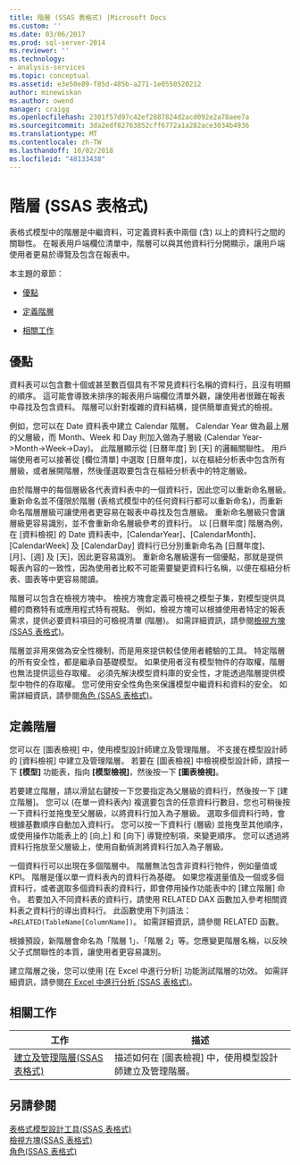 ```yaml
---
title: 階層 (SSAS 表格式) |Microsoft Docs
ms.custom: ''
ms.date: 03/06/2017
ms.prod: sql-server-2014
ms.reviewer: ''
ms.technology:
- analysis-services
ms.topic: conceptual
ms.assetid: e3e50e89-f85d-485b-a271-1e0550520212
author: minewiskan
ms.author: owend
manager: craigg
ms.openlocfilehash: 2301f57d97c42ef2887824d2acd092e2a78aee7a
ms.sourcegitcommit: 3da2edf82763852cff6772a1a282ace3034b4936
ms.translationtype: MT
ms.contentlocale: zh-TW
ms.lasthandoff: 10/02/2018
ms.locfileid: "48133438"
---
```

# <a name="hierarchies-ssas-tabular"></a>階層 (SSAS 表格式)
  表格式模型中的階層是中繼資料，可定義資料表中兩個 (含) 以上的資料行之間的關聯性。 在報表用戶端欄位清單中，階層可以與其他資料行分開顯示，讓用戶端使用者更易於導覽及包含在報表中。  
  
 本主題的章節：  
  
-   [優點](#bkmk_benefits)  
  
-   [定義階層](#bkmk_define)  
  
-   [相關工作](#bkmk_related_tasks)  
  
##  <a name="bkmk_benefits"></a> 優點  
 資料表可以包含數十個或甚至數百個具有不常見資料行名稱的資料行，且沒有明顯的順序。 這可能會導致未排序的報表用戶端欄位清單外觀，讓使用者很難在報表中尋找及包含資料。 階層可以針對複雜的資料結構，提供簡單直覺式的檢視。  
  
 例如，您可以在 Date 資料表中建立 Calendar 階層。 Calendar Year 做為最上層的父層級，而 Month、Week 和 Day 則加入做為子層級 (Calendar Year->Month->Week->Day)。 此階層顯示從 [日曆年度] 到 [天] 的邏輯關聯性。 用戶端使用者可以接著從 [欄位清單] 中選取 [日曆年度]，以在樞紐分析表中包含所有層級，或者展開階層，然後僅選取要包含在樞紐分析表中的特定層級。  
  
 由於階層中的每個層級各代表資料表中的一個資料行，因此您可以重新命名層級。 重新命名並不僅限於階層 (表格式模型中的任何資料行都可以重新命名)，而重新命名階層層級可讓使用者更容易在報表中尋找及包含層級。 重新命名層級只會讓層級更容易識別，並不會重新命名層級參考的資料行。 以 [日曆年度] 階層為例，在 [資料檢視] 的 Date 資料表中，[CalendarYear]、[CalendarMonth]、[CalendarWeek] 及 [CalendarDay] 資料行已分別重新命名為 [日曆年度]、[月]、[週] 及 [天]，因此更容易識別。 重新命名層級還有一個優點，那就是提供報表內容的一致性，因為使用者比較不可能需要變更資料行名稱，以便在樞紐分析表、圖表等中更容易閱讀。  
  
 階層可以包含在檢視方塊中。 檢視方塊會定義可檢視之模型子集，對模型提供具體的商務特有或應用程式特有視點。 例如，檢視方塊可以根據使用者特定的報表需求，提供必要資料項目的可檢視清單 (階層)。 如需詳細資訊，請參閱[檢視方塊 &#40;SSAS 表格式&#41;](perspectives-ssas-tabular.md)。  
  
 階層並非用來做為安全性機制，而是用來提供較佳使用者體驗的工具。 特定階層的所有安全性，都是繼承自基礎模型。 如果使用者沒有模型物件的存取權，階層也無法提供這些存取權。 必須先解決模型資料庫的安全性，才能透過階層提供模型中物件的存取權。 您可使用安全性角色來保護模型中繼資料和資料的安全。 如需詳細資訊，請參閱[角色 &#40;SSAS 表格式&#41;](roles-ssas-tabular.md)。  
  
##  <a name="bkmk_define"></a> 定義階層  
 您可以在 [圖表檢視] 中，使用模型設計師建立及管理階層。 不支援在模型設計師的 [資料檢視] 中建立及管理階層。 若要在 [圖表檢視] 中檢視模型設計師，請按一下 **[模型]** 功能表，指向 **[模型檢視]**，然後按一下 **[圖表檢視]**。  
  
 若要建立階層，請以滑鼠右鍵按一下您要指定為父層級的資料行，然後按一下 [建立階層]。 您可以 (在單一資料表內) 複選要包含的任意資料行數目，您也可稍後按一下資料行並拖曳至父層級，以將資料行加入為子層級。 選取多個資料行時，會根據基數順序自動加入資料行。 您可以按一下資料行 (層級) 並拖曳至其他順序，或使用操作功能表上的 [向上] 和 [向下] 導覽控制項，來變更順序。 您可以透過將資料行拖放至父層級上，使用自動偵測將資料行加入為子層級。  
  
 一個資料行可以出現在多個階層中。 階層無法包含非資料行物件，例如量值或 KPI。 階層是僅以單一資料表內的資料行為基礎。 如果您複選量值及一個或多個資料行，或者選取多個資料表的資料行，即會停用操作功能表中的 [建立階層] 命令。 若要加入不同資料表的資料行，請使用 RELATED DAX 函數加入參考相關資料表之資料行的導出資料行。 此函數使用下列語法： `=RELATED(TableName[ColumnName])`。 如需詳細資訊，請參閱 RELATED 函數。  
  
 根據預設，新階層會命名為「階層 1」、「階層 2」等。您應變更階層名稱，以反映父子式關聯性的本質，讓使用者更容易識別。  
  
 建立階層之後，您可以使用 [在 Excel 中進行分析] 功能測試階層的功效。 如需詳細資訊，請參閱[在 Excel 中進行分析 &#40;SSAS 表格式&#41;](analyze-in-excel-ssas-tabular.md)。  
  
##  <a name="bkmk_related_tasks"></a> 相關工作  
  
|工作|描述|  
|----------|-----------------|  
|[建立及管理階層&#40;SSAS 表格式&#41;](hierarchies-ssas-tabular.md)|描述如何在 [圖表檢視] 中，使用模型設計師建立及管理階層。|  
  
## <a name="see-also"></a>另請參閱  
 [表格式模型設計工具&#40;SSAS 表格式&#41;](../tabular-model-designer-ssas-tabular.md)   
 [檢視方塊&#40;SSAS 表格式&#41;](perspectives-ssas-tabular.md)   
 [角色&#40;SSAS 表格式&#41;](roles-ssas-tabular.md)  
  
  
